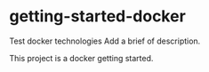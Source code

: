 # getting-started-docker

Test docker technologies
Add a brief of description.

This project is a docker getting started.
